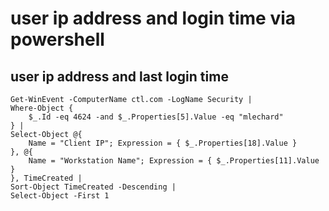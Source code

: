user ip address and login time via powershell
=============================================

## user ip address and last login time
```
Get-WinEvent -ComputerName ctl.com -LogName Security |
Where-Object {
    $_.Id -eq 4624 -and $_.Properties[5].Value -eq "mlechard"
} |
Select-Object @{
    Name = "Client IP"; Expression = { $_.Properties[18].Value }
}, @{
    Name = "Workstation Name"; Expression = { $_.Properties[11].Value }
}, TimeCreated |
Sort-Object TimeCreated -Descending |
Select-Object -First 1
```
